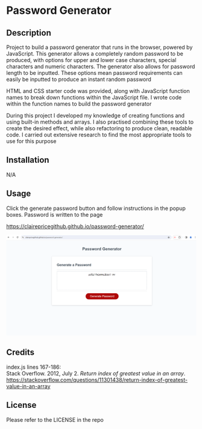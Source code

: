 # Password Generator

## Description
Project to build a password generator that runs in the browser, powered by JavaScript. This generator allows a completely random password to be produced, with options for upper and lower case characters, special characters and numeric characters. The generator also allows for password length to be inputted. These options mean password requirements can easily be inputted to produce an instant random password

HTML and CSS starter code was provided, along with JavaScript function names to break down functions within the JavaScript file. I wrote code within the function names to build the password generator

During this project I developed my knowledge of creating functions and using built-in methods and arrays. I also practised combining these tools to create the desired effect, while also refactoring to produce clean, readable code.  I carried out extensive research to find the most appropriate tools to use for this purpose


## Installation

N/A

## Usage

Click the generate password button and follow instructions in the popup boxes. Password is written to the page

https://clairepricegithub.github.io/password-generator/

![screenshot](screenshot.png)

## Credits

index.js lines 167-186: <br>
Stack Overflow. 2012, July 2. *Return index of greatest value in an array*. https://stackoverflow.com/questions/11301438/return-index-of-greatest-value-in-an-array

## License

Please refer to the LICENSE in the repo
